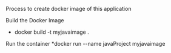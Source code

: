 Process to create docker image of this application

Build the Docker Image
* docker build -t myjavaimage .


Run the container
*docker run --name javaProject myjavaimage
